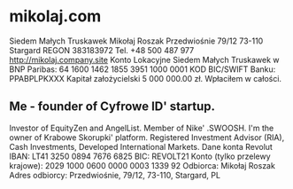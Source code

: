 # mikolaj.com
Siedem Małych Truskawek
Mikołaj Roszak
Przedwiośnie 79/12
73-110 Stargard
REGON 383183972
Tel. +48 500 487 977
http://mikolaj.company.site
Konto Lokacyjne Siedem Małych Truskawek w BNP Paribas: 64 1600 1462 1855 3951 1000 0001
KOD BIC/SWIFT Banku: PPABPLPKXXX
Kapitał założycielski 5 000 000.00 zł. Wpłaciłem w całości.
## Me - founder of Cyfrowe ID' startup. 
Investor of EquityZen and AngelList. 
Member of Nike' .SWOOSH. 
I'm the owner of Krabowe Skorupki' platform.
Registered Investment Advisor (RIA), Cash Investments, Developed International Markets. 
Dane konta Revolut
IBAN: LT41 3250 0894 7676 6825
BIC: REVOLT21
Konto (tylko przelewy krajowe): 2029 1000 0600 0000 0003 1339 92
Odbiorca: Mikołaj Roszak
Adres odbiorcy: Przedwiośnie, 79/12, 73-110, Stargard, PL
